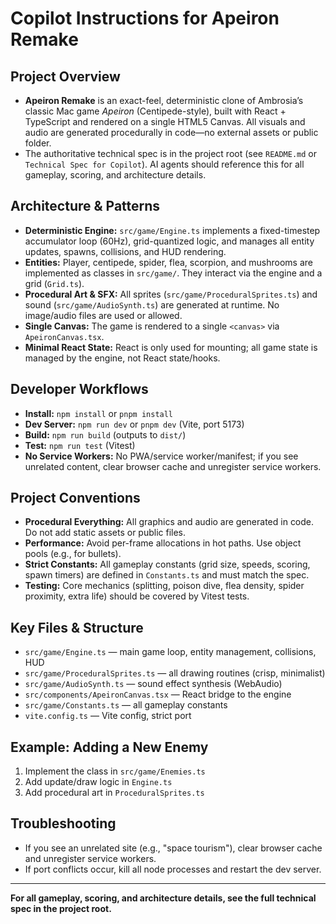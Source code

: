 
# Copilot Instructions for Apeiron Remake

## Project Overview
- **Apeiron Remake** is an exact-feel, deterministic clone of Ambrosia’s classic Mac game *Apeiron* (Centipede-style), built with React + TypeScript and rendered on a single HTML5 Canvas. All visuals and audio are generated procedurally in code—no external assets or public folder.
- The authoritative technical spec is in the project root (see `README.md` or `Technical Spec for Copilot`). AI agents should reference this for all gameplay, scoring, and architecture details.

## Architecture & Patterns
- **Deterministic Engine:** `src/game/Engine.ts` implements a fixed-timestep accumulator loop (60Hz), grid-quantized logic, and manages all entity updates, spawns, collisions, and HUD rendering.
- **Entities:** Player, centipede, spider, flea, scorpion, and mushrooms are implemented as classes in `src/game/`. They interact via the engine and a grid (`Grid.ts`).
- **Procedural Art & SFX:** All sprites (`src/game/ProceduralSprites.ts`) and sound (`src/game/AudioSynth.ts`) are generated at runtime. No image/audio files are used or allowed.
- **Single Canvas:** The game is rendered to a single `<canvas>` via `ApeironCanvas.tsx`.
- **Minimal React State:** React is only used for mounting; all game state is managed by the engine, not React state/hooks.

## Developer Workflows
- **Install:** `npm install` or `pnpm install`
- **Dev Server:** `npm run dev` or `pnpm dev` (Vite, port 5173)
- **Build:** `npm run build` (outputs to `dist/`)
- **Test:** `npm run test` (Vitest)
- **No Service Workers:** No PWA/service worker/manifest; if you see unrelated content, clear browser cache and unregister service workers.

## Project Conventions
- **Procedural Everything:** All graphics and audio are generated in code. Do not add static assets or public files.
- **Performance:** Avoid per-frame allocations in hot paths. Use object pools (e.g., for bullets).
- **Strict Constants:** All gameplay constants (grid size, speeds, scoring, spawn timers) are defined in `Constants.ts` and must match the spec.
- **Testing:** Core mechanics (splitting, poison dive, flea density, spider proximity, extra life) should be covered by Vitest tests.

## Key Files & Structure
- `src/game/Engine.ts` — main game loop, entity management, collisions, HUD
- `src/game/ProceduralSprites.ts` — all drawing routines (crisp, minimalist)
- `src/game/AudioSynth.ts` — sound effect synthesis (WebAudio)
- `src/components/ApeironCanvas.tsx` — React bridge to the engine
- `src/game/Constants.ts` — all gameplay constants
- `vite.config.ts` — Vite config, strict port

## Example: Adding a New Enemy
1. Implement the class in `src/game/Enemies.ts`
2. Add update/draw logic in `Engine.ts`
3. Add procedural art in `ProceduralSprites.ts`

## Troubleshooting
- If you see an unrelated site (e.g., "space tourism"), clear browser cache and unregister service workers.
- If port conflicts occur, kill all node processes and restart the dev server.

---
**For all gameplay, scoring, and architecture details, see the full technical spec in the project root.**
